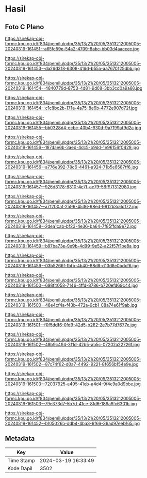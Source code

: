 # Hasil

## Foto C Plano

https://sirekap-obj-formc.kpu.go.id/f834/pemilu/pdpr/35/13/21/20/05/3513212005005-20240319-161451--a65fc59e-54a2-4709-8abc-bb03d4aaccec.jpg

https://sirekap-obj-formc.kpu.go.id/f834/pemilu/pdpr/35/13/21/20/05/3513212005005-20240319-161453--da26d318-6308-416d-b55a-aa7670125dbb.jpg

https://sirekap-obj-formc.kpu.go.id/f834/pemilu/pdpr/35/13/21/20/05/3513212005005-20240319-161454--4840779d-8753-4d81-9d08-3bb3cd0a9a68.jpg

https://sirekap-obj-formc.kpu.go.id/f834/pemilu/pdpr/35/13/21/20/05/3513212005005-20240319-161454--c1c8bc2b-171a-4a75-8e9b-4772e907d72f.jpg

https://sirekap-obj-formc.kpu.go.id/f834/pemilu/pdpr/35/13/21/20/05/3513212005005-20240319-161455--bb0328d4-ecbc-40b4-930d-9a7199af9d2a.jpg

https://sirekap-obj-formc.kpu.go.id/f834/pemilu/pdpr/35/13/21/20/05/3513212005005-20240319-161456--187dae6b-3aed-4dc5-b9dd-1e96156f0429.jpg

https://sirekap-obj-formc.kpu.go.id/f834/pemilu/pdpr/35/13/21/20/05/3513212005005-20240319-161456--a776e392-78c6-4461-a924-71b5e6587ff6.jpg

https://sirekap-obj-formc.kpu.go.id/f834/pemilu/pdpr/35/13/21/20/05/3513212005005-20240319-161457--926d3178-8310-4e7f-ae79-56f97f312980.jpg

https://sirekap-obj-formc.kpu.go.id/f834/pemilu/pdpr/35/13/21/20/05/3513212005005-20240319-161457--a71200af-2596-4536-98ed-9912b3c6df72.jpg

https://sirekap-obj-formc.kpu.go.id/f834/pemilu/pdpr/35/13/21/20/05/3513212005005-20240319-161458--2dea1cab-bf23-4e36-ba64-7f85ffda9e72.jpg

https://sirekap-obj-formc.kpu.go.id/f834/pemilu/pdpr/35/13/21/20/05/3513212005005-20240319-161459--b97ba73e-9e9b-4d99-9e52-a22f57f1be8a.jpg

https://sirekap-obj-formc.kpu.go.id/f834/pemilu/pdpr/35/13/21/20/05/3513212005005-20240319-161459--03b5266f-fbfb-4b40-88d8-d13d8e0bdcf6.jpg

https://sirekap-obj-formc.kpu.go.id/f834/pemilu/pdpr/35/13/21/20/05/3513212005005-20240319-161500--698f4058-7146-4ffd-8786-b720efd69c44.jpg

https://sirekap-obj-formc.kpu.go.id/f834/pemilu/pdpr/35/13/21/20/05/3513212005005-20240319-161500--48e4cf4a-f43b-472a-9cb1-08a74e61f9ab.jpg

https://sirekap-obj-formc.kpu.go.id/f834/pemilu/pdpr/35/13/21/20/05/3513212005005-20240319-161501--f0f5ddf6-0fd9-42d5-b282-2e7b77d7677e.jpg

https://sirekap-obj-formc.kpu.go.id/f834/pemilu/pdpr/35/13/21/20/05/3513212005005-20240319-161502--48b9c494-3f1d-42b5-ab5c-07202a22726f.jpg

https://sirekap-obj-formc.kpu.go.id/f834/pemilu/pdpr/35/13/21/20/05/3513212005005-20240319-161502--87c74f62-d0a7-4492-9221-8f656b154e9e.jpg

https://sirekap-obj-formc.kpu.go.id/f834/pemilu/pdpr/35/13/21/20/05/3513212005005-20240319-161503--72037925-a495-41eb-a4d4-9f4e9a0d9bbe.jpg

https://sirekap-obj-formc.kpu.go.id/f834/pemilu/pdpr/35/13/21/20/05/3513212005005-20240319-161503--79e373d7-5b7d-41ce-8fd6-189a9fc6301b.jpg

https://sirekap-obj-formc.kpu.go.id/f834/pemilu/pdpr/35/13/21/20/05/3513212005005-20240319-161452--b105026b-ddb4-4ba3-9f66-39ad97eeb165.jpg


## Metadata

| Key        | Value               |
| ---------- | ------------------- |
| Time Stamp | 2024-03-19 16:33:49 |
| Kode Dapil | 3502                |



